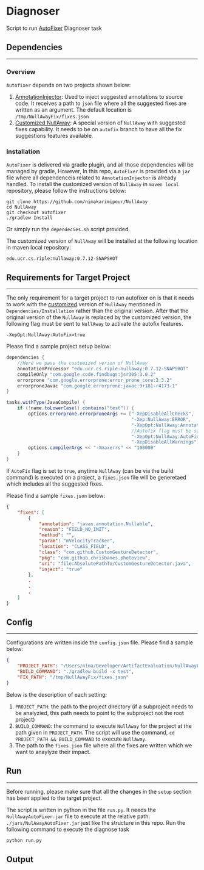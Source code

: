 # Diagnoser
Script to run [AutoFixer](https://github.com/nimakarimipour/NullAwayAutoFixer) Diagnoser task

## Dependencies
---
### Overview
`Autofixer` depends on two projects shown below:
1. [AnnotationInjector](https://github.com/nimakarimipour/AnnotationInjector): Used to inject suggested annotations to source code. It receives a path to `json` file where all the suggested fixes are written as an argument. The default location is `/tmp/NullAwayFix/fixes.json`
2. [Customized NullAway](https://github.com/nimakarimipour/NullAway): A special version of `NullAway` with suggested fixes capability. It needs to be on `autofix` branch to have all the fix suggestions features available.

### Installation
`AutoFixer` is delivered via gradle plugin, and all those dependencies will be managed by gradle, However, In this repo, `AutoFixer` is provided via a `jar` file where all dependenceis related to `AnnotationInjector` is already handled. 
To install the customized version of `NullAway` in `maven local` repository, please follow the instructions below:
```
git clone https://github.com/nimakarimipour/NullAway
cd NullAway
git checkout autofixer
./gradlew Install
```
Or simply run the `dependecies.sh` script provided.

The customized version of `NullAway` will be installed at the following location in maven local repository:
```
edu.ucr.cs.riple:nullaway:0.7.12-SNAPSHOT
```


## Requirements for Target Project
---
The only requirement for a target project to run autofixer on is that it needs to work with the [customized](https://github.com/nimakarimipour/NullAway) version of `NullAway` mentioned in `Dependencies/Installation` rather than the original version.
After that the original version of the `NullAway` is replaced by the customized version, the following flag must be sent to `NullAway` to activate the autofix features.
```
-XepOpt:NullAway:AutoFix=true
```

Please find a sample project setup below:
```java
dependencies {
    //Here we pass the customized verion of NullAway
    annotationProcessor "edu.ucr.cs.riple:nullaway:0.7.12-SNAPSHOT"
    compileOnly "com.google.code.findbugs:jsr305:3.0.2"
    errorprone "com.google.errorprone:error_prone_core:2.3.2"
    errorproneJavac "com.google.errorprone:javac:9+181-r4173-1"
}

tasks.withType(JavaCompile) {
    if (!name.toLowerCase().contains("test")) {
        options.errorprone.errorproneArgs += ["-XepDisableAllChecks",
                                              "-Xep:NullAway:ERROR",
                                              "-XepOpt:NullAway:AnnotatedPackages=",
                                              //Autofix flag must be set to true
                                              "-XepOpt:NullAway:AutoFix=true",
                                              "-XepDisableAllWarnings"]
        options.compilerArgs << "-Xmaxerrs" << "100000"
    }
}
```

If `AutoFix` flag is set to `true`, anytime `NullAway` (can be via the build command) is executed on a project, a `fixes.json` file will be generetaed which includes all the suggested fixes.

Please find a sample `fixes.json` below:
```json
{
    "fixes": [
        {
            "annotation": "javax.annotation.Nullable",
            "reason": "FIELD_NO_INIT",
            "method": "",
            "param": "mVelocityTracker",
            "location": "CLASS_FIELD",
            "class": "com.github.CustomGestureDetector",
            "pkg": "com.github.chrisbanes.photoview",
            "uri": "file:AbsolutePathTo/CustomGestureDetector.java",
            "inject": "true"
        },
        .
        .
        .
    ]
}
```

## Config
---
Configurations are written inside the `config.json` file. Please find a sample below:
```json
{
    "PROJECT_PATH": "/Users/nima/Developer/ArtifactEvaluation/NullAwayFixer/Projects/PhotoView",
    "BUILD_COMMAND": "./gradlew build -x test",
    "FIX_PATH": "/tmp/NullAwayFix/fixes.json"
}
```
Below is the description of each setting:
1. `PROJECT_PATH`: the path to the project directory (if a subproject needs to be analyzied, this path needs to point to the subproject not the root project)
2. `BUILD_COMMAND`: the command to execute `NullAway` for the project at the path given in `PROJECT_PATH`. The script will use the command, `cd PROJECT_PATH && BUILD_COMMAND` to execute `NullAway`.
3. The path to the `fixes.json` file where all the fixes are written which we want to anaylyze their impact.

## Run
---
Before running, please make sure that all the changes in the `setup` section has been applied to the target project.

The script is written in python in the file `run.py`. It needs the `NullAwayAutoFixer.jar` file to execute at the relative path: `./jars/NulAwayAutoFixer.jar` just like the structure in this repo.
Run the following command to execute the diagnose task

```python
python run.py
```

## Output

